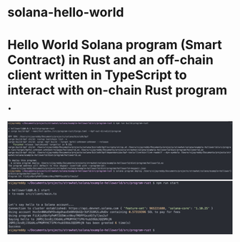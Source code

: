 # solana-hello-world

# Hello World Solana program (Smart Contract) in Rust and an off-chain client written in TypeScript to interact with on-chain Rust program .

![](./images/output1.png)
![](./images/output2.png)
